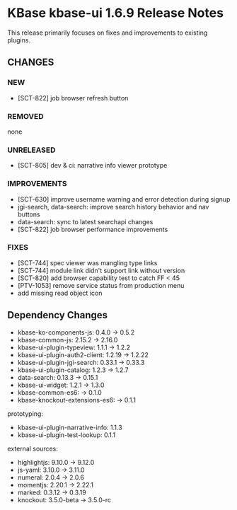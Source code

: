 # KBase kbase-ui 1.6.9 Release Notes

This release primarily focuses on fixes and improvements to existing plugins. 

## CHANGES

### NEW

- [SCT-822] job browser refresh button

### REMOVED

none

### UNRELEASED

- [SCT-805] dev & ci: narrative info viewer prototype

### IMPROVEMENTS

- [SCT-630] improve username warning and error detection during signup
- jgi-search, data-search: improve search history behavior and nav buttons
- data-search: sync to latest searchapi changes
- [SCT-822] job browser performance improvements

### FIXES

- [SCT-744] spec viewer was mangling type links
- [SCT-744] module link didn't support link without version
- [SCT-820] add browser capability test to catch FF < 45
- [PTV-1053] remove service status from production menu
- add missing read object icon

## Dependency Changes

- kbase-ko-components-js: 0.4.0 -> 0.5.2
- kbase-common-js: 2.15.2 -> 2.16.0
- kbase-ui-plugin-typeview: 1.1.1 -> 1.2.2
- kbase-ui-plugin-auth2-client: 1.2.19 -> 1.2.22
- kbase-ui-plugin-jgi-search: 0.33.1 -> 0.33.3
- kbase-ui-plugin-catalog: 1.2.3 -> 1.2.7
- data-search: 0.13.3 -> 0.15.1
- kbase-ui-widget: 1.2.1 -> 1.3.0
- kbase-common-es6: -> 0.1.0
- kbase-knockout-extensions-es6: -> 0.1.1

prototyping:

- kbase-ui-plugin-narrative-info: 1.1.3
- kbase-ui-plugin-test-lookup: 0.1.1

external sources:

- highlightjs: 9.10.0 -> 9.12.0
- js-yaml: 3.10.0 -> 3.11.0
- numeral: 2.0.4 -> 2.0.6
- momentjs: 2.20.1 -> 2.22.1
- marked: 0.3.12 -> 0.3.19
- knockout: 3.5.0-beta -> 3.5.0-rc